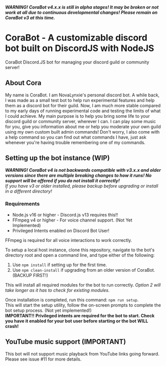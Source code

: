 ***WARNING! CoraBot v4.x.x is still in alpha stages! It may be broken or not work at all due to continuous developmental changes! Please remain on CoraBot v3 at this time.***
# CoraBot - A customizable discord bot built on DiscordJS with NodeJS
CoraBot Discord.JS bot for managing your discord guild or community server!

## About Cora
My name is CoraBot. I am NovaLynxie's personal discord bot.
A while back, I was made as a small test bot to help run experimental features and help them as a discord bot for their guild.
Now, I am much more stable compared to my early days of running experimental code and testing the limits of what I could achieve.
My main purpose is to help you bring some life to your discord guild or community server, wherever I can.
I can play some music for you, give you information about me or help you moderate your own guild using my own custom built admin commands!
Don't worry, I also come with a help command so you can find out what commands I have, just ask whenever you're having trouble remembering one of my commands.

## Setting up the bot instance (WIP)
***WARNING! CoraBot v4 is not backwards compatible with v3.x.x and older versions since there are multiple breaking changes to how it runs! No support will be offered if you do not install it correctly!***  
*If you have v3 or older installed, please backup before upgrading or install in a different directory!*
### Requirements
- Node.js v16 or higher - Discord.js v13 requires this!!
- FFmpeg v4 or higher - For voice channel support. (Not Yet Implemented)
- Privileged Intents enabled on Discord Bot User!

FFmpeg is required for all voice interactions to work correctly.

To setup a local host instance, clone this repository, navigate to the bot's directory root and open a command line, and type either of the following:  
1. Use `npm install` if setting up for the first time.  
2. Use `npm clean-install` if upgrading from an older version of CoraBot. (BACKUP FIRST!)

This will install all required modules for the bot to run correctly. *Option 2 will take longer as it has to check for existing modules.*

Once installation is completed, run this command: `npm run setup`.  
This will start the setup utility, follow the on-screen prompts to complete the bot setup process. (Not yet implemented!)  
**IMPORTANT!!**
**Privileged intents are required for the bot to start. Check you have it enabled for your bot user before starting or the bot WILL crash!**

## YouTube music support (IMPORTANT)
This bot will not support music playback from YouTube links going forward.
Please see issue #11 for more details.
